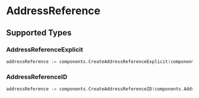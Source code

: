# AddressReference


## Supported Types

### AddressReferenceExplicit

```go
addressReference := components.CreateAddressReferenceExplicit(components.AddressReferenceExplicit{/* values here */})
```

### AddressReferenceID

```go
addressReference := components.CreateAddressReferenceID(components.AddressReferenceID{/* values here */})
```

